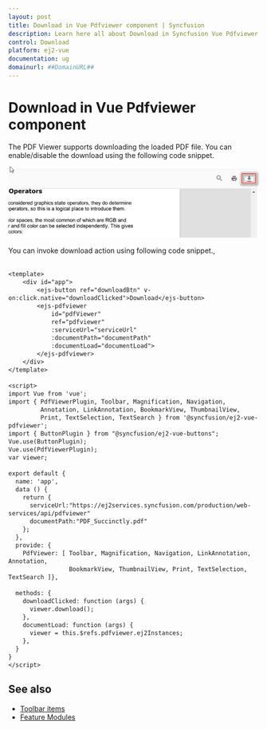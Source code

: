 ```yaml
---
layout: post
title: Download in Vue Pdfviewer component | Syncfusion
description: Learn here all about Download in Syncfusion Vue Pdfviewer component of Syncfusion Essential JS 2 and more.
control: Download 
platform: ej2-vue
documentation: ug
domainurl: ##DomainURL##
---
```

# Download in Vue Pdfviewer component

The PDF Viewer supports downloading the loaded PDF file. You can enable/disable the download using the following code snippet.

![Alt text](./images/download.png)

You can invoke download action using following code snippet.,

```

<template>
    <div id="app">
        <ejs-button ref="downloadBtn" v-on:click.native="downloadClicked">Download</ejs-button>
        <ejs-pdfviewer
            id="pdfViewer"
            ref="pdfviewer"
            :serviceUrl="serviceUrl"
            :documentPath="documentPath"
            :documentLoad="documentLoad">
        </ejs-pdfviewer>
    </div>
</template>

<script>
import Vue from 'vue';
import { PdfViewerPlugin, Toolbar, Magnification, Navigation, 
         Annotation, LinkAnnotation, BookmarkView, ThumbnailView, 
         Print, TextSelection, TextSearch } from '@syncfusion/ej2-vue-pdfviewer';
import { ButtonPlugin } from "@syncfusion/ej2-vue-buttons";
Vue.use(ButtonPlugin);
Vue.use(PdfViewerPlugin);
var viewer;

export default {
  name: 'app',
  data () {
    return {
      serviceUrl:"https://ej2services.syncfusion.com/production/web-services/api/pdfviewer"
      documentPath:"PDF_Succinctly.pdf"
    };
  },
  provide: {
    PdfViewer: [ Toolbar, Magnification, Navigation, LinkAnnotation, Annotation, 
                 BookmarkView, ThumbnailView, Print, TextSelection, TextSearch ]},

  methods: {
    downloadClicked: function (args) {
      viewer.download();
    },
    documentLoad: function (args) {
      viewer = this.$refs.pdfviewer.ej2Instances;
    },
  }
}
</script>

```

## See also

* [Toolbar items](./toolbar)
* [Feature Modules](./feature-module)